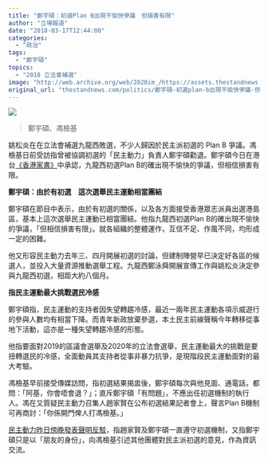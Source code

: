 ```yaml
---
title: "鄭宇碩：初選Plan B出現不愉快爭議　但損害有限"
author: "立場報道"
date: "2018-03-17T12:44:00"
categories:
  - "政治"
tags:
  - "鄭宇碩"
topics:
  - "2018 立法會補選"
image: "http://web.archive.org/web/2020im_/https://assets.thestandnews.com/media/photos/CHENG-01_r7qDW.png"
original_url: "thestandnews.com/politics/鄭宇碩-初選plan-b出現不愉快爭議-但損害有限"
---
```

![](http://web.archive.org/web/2020im_/https://assets.thestandnews.com/media/photos/CHENG-01_r7qDW.png)
> 鄭宇碩、馮檢基

姚松炎在在立法會補選九龍西敗選，不少人歸因於民主派初選的 Plan B 爭議。馮檢基日前受訪指曾被協調初選的「民主動力」負責人鄭宇碩勸退。鄭宇碩今日在港台[《香港家書》](http://web.archive.org/web/20211229132724/http://www.rthk.hk/radio/radio1/programme/hkletter)中承認，九龍西初選Plan B的確出現不愉快的爭議，但相信損害有限。

**鄭宇碩：由於有初選　這次選舉民主運動相當團結**

鄭宇碩在節目中表示，由於有初選的關係，以及各方面接受香港眾志派員出選港島區，基本上這次選舉民主運動已相當團結。他指九龍西初選Plan B的確出現不愉快的爭議，「但相信損害有限」。就各組織的整體運作，互信不足、作風不同，均形成一定的困難。

他又形容民主動力去年三、四月開展初選的討論，但建制陣營早已決定好各區的候選人，並投入大量資源推動選舉工程。九龍西鄭泳舜開展宣傳工作與姚松炎決定參與九龍西初選，相距大約八個月。

**指民主運動最大挑戰選民冷感**

鄭宇碩指，民主運動的支持者因失望轉趨冷感，最近一兩年民主運動各項示威遊行的參與人數均有相當下降。而青年新政放棄參選，本土民主前線聲稱今年轉移從事地下活動，這亦是一種失望轉趨冷感的形態。

他指要面對2019的區議會選舉及2020年的立法會選舉，民主運動最大的挑戰是要扭轉選民的冷感，全面動員其支持者從事非暴力抗爭，是現階段民主運動面對的最大考驗。

馮檢基早前接受傳媒訪問，指初選結果揭盅後，鄭宇碩每次與他見面、通電話，都問：「阿基，你會唔會退？」；直斥鄭宇碩「有問題」，不應出任初選機制的執行人。馮在又質疑民主動力召集人趙家賢在公布初選結果記者會上，聲言Plan B機制可再商討：「你係開門俾人打馮檢基。」

[民主動力昨日傍晚發表聲明反駁](../../politics/馮檢基稱曾被鄭宇碩勸退-斥不應任初選執行者-民主動力-鄭只以朋友身分交流資訊/)，指趙家賢及鄭宇碩一直遵守初選機制，又指鄭宇碩只是以「朋友的身份」，向馮檢基引述其他團體對民主派初選的意見，作為資訊交流。